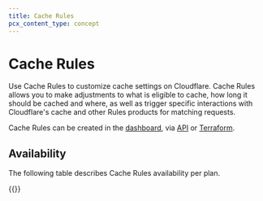 ```yaml
---
title: Cache Rules
pcx_content_type: concept
---
```


# Cache Rules

Use Cache Rules to customize cache settings on Cloudflare. Cache Rules allows you to make adjustments to what is eligible to cache, how long it should be cached and where, as well as trigger specific interactions with Cloudflare's cache and other Rules products for matching requests.

Cache Rules can be created in the [dashboard](/cache/how-to/cache-rules/create-dashboard/), via [API](/cache/how-to/cache-rules/create-api/) or [Terraform](/cache/how-to/cache-rules/terraform-example/).

## Availability

The following table describes Cache Rules availability per plan.

{{<feature-table id="cache.cache_rules">}}